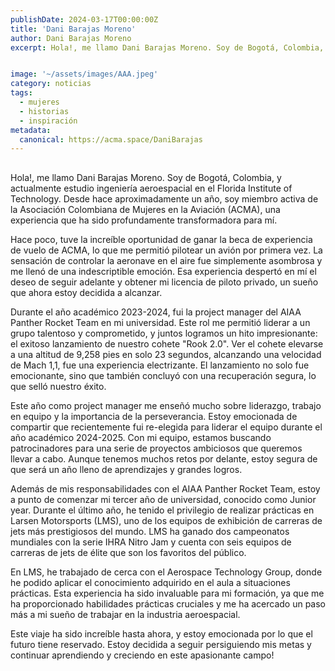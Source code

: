```yaml
---
publishDate: 2024-03-17T00:00:00Z
title: 'Dani Barajas Moreno'
author: Dani Barajas Moreno
excerpt: Hola!, me llamo Dani Barajas Moreno. Soy de Bogotá, Colombia, y actualmente estudio ingeniería aeroespacial en el Florida Institute of Technology. Desde hace aproximadamente un año, soy miembro activa de la Asociación Colombiana de Mujeres en la Aviación (ACMA), una experiencia que ha sido profundamente transformadora para mí.


image: '~/assets/images/AAA.jpeg'
category: noticias
tags:
  - mujeres
  - historias
  - inspiración
metadata:
  canonical: https://acma.space/DaniBarajas
---
```


## 

Hola!, me llamo Dani Barajas Moreno. Soy de Bogotá, Colombia, y actualmente estudio ingeniería aeroespacial en el Florida Institute of Technology. Desde hace aproximadamente un año, soy miembro activa de la Asociación Colombiana de Mujeres en la Aviación (ACMA), una experiencia que ha sido profundamente transformadora para mí.

Hace poco, tuve la increíble oportunidad de ganar la beca de experiencia de vuelo de ACMA, lo que me permitió pilotear un avión por primera vez. La sensación de controlar la aeronave en el aire fue simplemente asombrosa y me llenó de una indescriptible emoción. Esa experiencia despertó en mí el deseo de seguir adelante y obtener mi licencia de piloto privado, un sueño que ahora estoy decidida a alcanzar.

Durante el año académico 2023-2024, fui la project manager del AIAA Panther Rocket Team en mi universidad. Este rol me permitió liderar a un grupo talentoso y comprometido, y juntos logramos un hito impresionante: el exitoso lanzamiento de nuestro cohete "Rook 2.0". Ver el cohete elevarse a una altitud de 9,258 pies en solo 23 segundos, alcanzando una velocidad de Mach 1,1, fue una experiencia electrizante. El lanzamiento no solo fue emocionante, sino que también concluyó con una recuperación segura, lo que selló nuestro éxito.

Este año como project manager me enseñó mucho sobre liderazgo, trabajo en equipo y la importancia de la perseverancia. Estoy emocionada de compartir que recientemente fui re-elegida para liderar el equipo durante el año académico 2024-2025. Con mi equipo, estamos buscando patrocinadores para una serie de proyectos ambiciosos que queremos llevar a cabo. Aunque tenemos muchos retos por delante, estoy segura de que será un año lleno de aprendizajes y grandes logros.

Además de mis responsabilidades con el AIAA Panther Rocket Team, estoy a punto de comenzar mi tercer año de universidad, conocido como Junior year. Durante el último año, he tenido el privilegio de realizar prácticas en Larsen Motorsports (LMS), uno de los equipos de exhibición de carreras de jets más prestigiosos del mundo. LMS ha ganado dos campeonatos mundiales con la serie IHRA Nitro Jam y cuenta con seis equipos de carreras de jets de élite que son los favoritos del público.

En LMS, he trabajado de cerca con el Aerospace Technology Group, donde he podido aplicar el conocimiento adquirido en el aula a situaciones prácticas. Esta experiencia ha sido invaluable para mi formación, ya que me ha proporcionado habilidades prácticas cruciales y me ha acercado un paso más a mi sueño de trabajar en la industria aeroespacial.

Este viaje ha sido increíble hasta ahora, y estoy emocionada por lo que el futuro tiene reservado. Estoy decidida a seguir persiguiendo mis metas y continuar aprendiendo y creciendo en este apasionante campo!